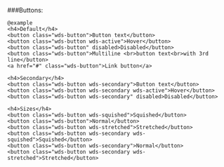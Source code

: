 ###Buttons:

	@example
	<h4>Default</h4>
	<button class="wds-button">Button text</button>
	<button class="wds-button wds-active">Hover</button>
	<button class="wds-button" disabled>Disabled</button>
	<button class="wds-button">Multiline <br>button text<br>with 3rd line</button>
	<a href="#" class="wds-button">Link button</a>

	<h4>Secondary</h4>
	<button class="wds-button wds-secondary">Button text</button>
	<button class="wds-button wds-secondary wds-active">Hover</button>
	<button class="wds-button wds-secondary" disabled>Disabled</button>

	<h4>Sizes</h4>
	<button class="wds-button wds-squished">Squished</button>
	<button class="wds-button">Normal</button>
	<button class="wds-button wds-stretched">Stretched</button>
	<button class="wds-button wds-secondary wds-squished">Squished</button>
	<button class="wds-button wds-secondary">Normal</button>
	<button class="wds-button wds-secondary wds-stretched">Stretched</button>

